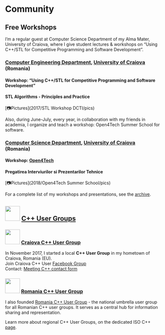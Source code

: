 # Community

## Free Workshops

I’m a regular guest at Computer Science Department of my Alma Mater, University of Craiova, where I give student lectures & workshops on “Using C++/STL for Competitive Programming and Software Development”. 

### [Computer Engineering Department](http://ace.ucv.ro), [University of Craiova](http://www.ucv.ro) (Romania) 

#### Workshop: “Using C++/STL for Competitive Programming and Software Development”
#### STL Algorithms - Principles and Practice
[📷Pictures](2017/STL Workshop DCTI/pics)  

Also, during June-July, every year, in collaboration with my friends in academia, I organize and teach a workshop: Open4Tech Summer School for software.

### [Computer Science Department](http://inf.ucv.ro), [University of Craiova](http://www.ucv.ro) (Romania) 
#### Workshop: [Open4Tech](http://inf.ucv.ro/~summer-school/)
#### Pregatirea Interviurilor si Prezentarilor Tehnice
[📷Pictures](2018/Open4Tech Summer School/pics)  

For a complete list of my workshops and presentations, see the [archive](/presentations/list.html).  

## <img src="https://isocpp.org/files/img/cpp_logo.png" height="48"> [C++ User Groups](https://isocpp.org/wiki/faq/user-groups-worldwide#user-groups-romainia)  

### <img src="https://scontent.fcra1-1.fna.fbcdn.net/v/t31.0-8/23845652_1562115550535826_5647555905434815108_o.jpg?_nc_cat=101&_nc_ht=scontent.fcra1-1.fna&oh=fd0d6f872aa2fd33066dbdf201586316&oe=5CF1B757" height="48"> [Craiova C++ User Group](https://www.facebook.com/groups/craiovacpp/)  

In November 2017, I started a local **C++ User Group** in my hometown of Craiova, Romania (EU).  
Join Craiova C++ User [Facebook Group](https://www.facebook.com/groups/craiovacpp/)  
Contact: [Meeting C++ contact form](https://meetingcpp.com/mcpp/usergroups/kontaktusergroups.php) 

### <img src="https://scontent.fcra1-1.fna.fbcdn.net/v/t31.0-8/23593693_189566621603884_1479922359381367710_o.png?_nc_cat=100&_nc_ht=scontent.fcra1-1.fna&oh=2cf2c009184f30f6ffab695463c6466d&oe=5CDDC748" height="48"> [Romania C++ User Group](https://www.facebook.com/rocpp/)  

I also founded [Romania C++ User Group](https://www.facebook.com/rocpp/) - the national umbrella user group for all Romanian C++ user groups. It serves as a central hub for information sharing and representation.

Learn more about regional C++ User Groups, on the dedicated ISO C++ [page](https://isocpp.org/wiki/faq/user-groups-worldwide#user-groups-romainia).  

